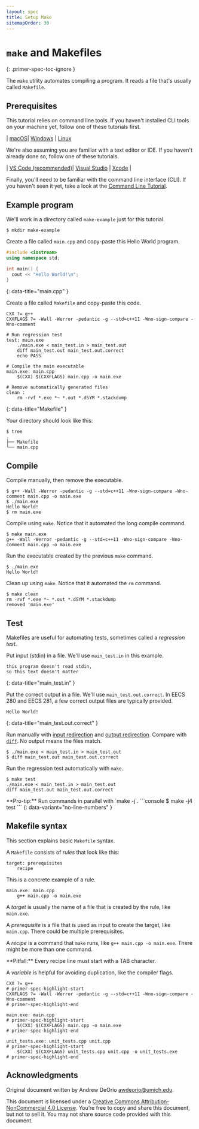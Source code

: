 ```yaml
---
layout: spec
title: Setup Make
sitemapOrder: 30
---
```


`make` and Makefiles
====================
{: .primer-spec-toc-ignore }

The `make` utility automates compiling a program.  It reads a file that's usually called `Makefile`.

## Prerequisites
This tutorial relies on command line tools.  If you haven't installed CLI tools on your machine yet, follow one of these tutorials first.

| [macOS](setup_macos.html)| [Windows](setup_wsl.html) | [Linux](setup_wsl.html#install-cli-tools)

We're also assuming you are familiar with a text editor or IDE.  If you haven't already done so, follow one of these tutorials.

| [VS Code (recommended)](https://eecs280staff.github.io/tutorials/setup_vscode.html)| [Visual Studio](https://eecs280staff.github.io/tutorials/setup_visualstudio.html) | [Xcode](https://eecs280staff.github.io/tutorials/setup_xcode.html) |

Finally, you'll need to be familiar with the command line interface (CLI).  If you haven't seen it yet, take a look at the [Command Line Tutorial](cli.html).


## Example program
We'll work in a directory called `make-example` just for this tutorial.
```console
$ mkdir make-example
```

Create a file called `main.cpp` and copy-paste this Hello World program.
```c++
#include <iostream>
using namespace std;

int main() {
  cout << "Hello World!\n";
}
```
{: data-title="main.cpp" }

Create a file called `Makefile` and copy-paste this code.
```make
CXX ?= g++
CXXFLAGS ?= -Wall -Werror -pedantic -g --std=c++11 -Wno-sign-compare -Wno-comment

# Run regression test
test: main.exe
	./main.exe < main_test.in > main_test.out
	diff main_test.out main_test.out.correct
	echo PASS

# Compile the main executable
main.exe: main.cpp
	$(CXX) $(CXXFLAGS) main.cpp -o main.exe

# Remove automatically generated files
clean :
	rm -rvf *.exe *~ *.out *.dSYM *.stackdump
```
{: data-title="Makefile" }

Your directory should look like this:
```console
$ tree
.
├── Makefile
└── main.cpp
```


## Compile
Compile manually, then remove the executable.
```console
$ g++ -Wall -Werror -pedantic -g --std=c++11 -Wno-sign-compare -Wno-comment main.cpp -o main.exe
$ ./main.exe
Hello World!
$ rm main.exe
```

Compile using `make`.  Notice that it automated the long compile command.
```console
$ make main.exe
g++ -Wall -Werror -pedantic -g --std=c++11 -Wno-sign-compare -Wno-comment main.cpp -o main.exe
```

Run the executable created by the previous `make` command.
```console
$ ./main.exe
Hello World!
```

Clean up using `make`.  Notice that it automated the `rm` command.
```console
$ make clean
rm -rvf *.exe *~ *.out *.dSYM *.stackdump
removed 'main.exe'
```


## Test
Makefiles are useful for automating tests, sometimes called a *regression test*.

Put input (stdin) in a file.  We'll use `main_test.in` in this example.
```
this program doesn't read stdin,
so this text doesn't matter
```
{: data-title="main_test.in" }

Put the correct output in a file.  We'll use `main_test.out.correct`.  In EECS 280 and EECS 281, a few correct output files are typically provided.
```
Hello World!
```
{: data-title="main_test.out.correct" }

Run manually with [input redirection](cli.html#input-redirection-) and [output redirection](cli.html#output-redirection-).  Compare with [`diff`](cli.html#diff).  No output means the files match.
```console
$ ./main.exe < main_test.in > main_test.out
$ diff main_test.out main_test.out.correct
```

Run the regression test automatically with `make`.
```console
$ make test
./main.exe < main_test.in > main_test.out
diff main_test.out main_test.out.correct
```

<div class="primer-spec-callout info" markdown="1">
**Pro-tip:** Run commands in parallel with `make -j`.
```console
$ make -j4 test
```
{: data-variant="no-line-numbers" }
</div>


## Makefile syntax
This section explains basic `Makefile` syntax.

A `Makefile` consists of *rules* that look like this:
```make
target: prerequisites
	recipe
```

This is a concrete example of a rule.
```make
main.exe: main.cpp
	g++ main.cpp -o main.exe
```

A *target* is usually the name of a file that is created by the rule, like `main.exe`.

A *prerequisite* is a file that is used as input to create the target, like `main.cpp`.  There could be multiple prerequisites.

A *recipe* is a command that `make` runs, like `g++ main.cpp -o main.exe`.  There might be more than one command.

<div class="primer-spec-callout warning" markdown="1">
**Pitfall:** Every recipe line must start with a TAB character.
</div>

A *variable* is helpful for avoiding duplication, like the compiler flags.
```make
CXX ?= g++
# primer-spec-highlight-start
CXXFLAGS ?= -Wall -Werror -pedantic -g --std=c++11 -Wno-sign-compare -Wno-comment
# primer-spec-highlight-end

main.exe: main.cpp
# primer-spec-highlight-start
	$(CXX) $(CXXFLAGS) main.cpp -o main.exe
# primer-spec-highlight-end

unit_tests.exe: unit_tests.cpp unit.cpp
# primer-spec-highlight-start
	$(CXX) $(CXXFLAGS) unit_tests.cpp unit.cpp -o unit_tests.exe
# primer-spec-highlight-end
```


## Acknowledgments
Original document written by Andrew DeOrio awdeorio@umich.edu.

This document is licensed under a [Creative Commons Attribution-NonCommercial 4.0 License](https://creativecommons.org/licenses/by-nc/4.0/). You’re free to copy and share this document, but not to sell it. You may not share source code provided with this document.
